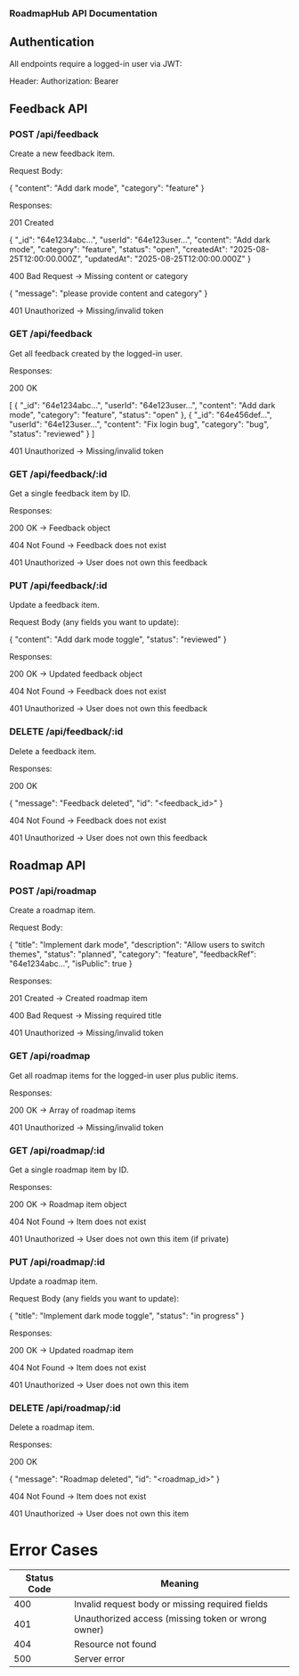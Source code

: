 ### RoadmapHub API Documentation

## Authentication

All endpoints require a logged-in user via JWT:

Header:
Authorization: Bearer <your-token-here>

## Feedback API

### POST /api/feedback

Create a new feedback item.

Request Body:

{
"content": "Add dark mode",
"category": "feature"
}

Responses:

201 Created

{
"\_id": "64e1234abc...",
"userId": "64e123user...",
"content": "Add dark mode",
"category": "feature",
"status": "open",
"createdAt": "2025-08-25T12:00:00.000Z",
"updatedAt": "2025-08-25T12:00:00.000Z"
}

400 Bad Request → Missing content or category

{ "message": "please provide content and category" }

401 Unauthorized → Missing/invalid token

### GET /api/feedback

Get all feedback created by the logged-in user.

Responses:

200 OK

[
{
"_id": "64e1234abc...",
"userId": "64e123user...",
"content": "Add dark mode",
"category": "feature",
"status": "open"
},
{
"_id": "64e456def...",
"userId": "64e123user...",
"content": "Fix login bug",
"category": "bug",
"status": "reviewed"
}
]

401 Unauthorized → Missing/invalid token

### GET /api/feedback/:id

Get a single feedback item by ID.

Responses:

200 OK → Feedback object

404 Not Found → Feedback does not exist

401 Unauthorized → User does not own this feedback

### PUT /api/feedback/:id

Update a feedback item.

Request Body (any fields you want to update):

{
"content": "Add dark mode toggle",
"status": "reviewed"
}

Responses:

200 OK → Updated feedback object

404 Not Found → Feedback does not exist

401 Unauthorized → User does not own this feedback

### DELETE /api/feedback/:id

Delete a feedback item.

Responses:

200 OK

{ "message": "Feedback deleted", "id": "<feedback_id>" }

404 Not Found → Feedback does not exist

401 Unauthorized → User does not own this feedback

## Roadmap API

### POST /api/roadmap

Create a roadmap item.

Request Body:

{
"title": "Implement dark mode",
"description": "Allow users to switch themes",
"status": "planned",
"category": "feature",
"feedbackRef": "64e1234abc...",
"isPublic": true
}

Responses:

201 Created → Created roadmap item

400 Bad Request → Missing required title

401 Unauthorized → Missing/invalid token

### GET /api/roadmap

Get all roadmap items for the logged-in user plus public items.

Responses:

200 OK → Array of roadmap items

401 Unauthorized → Missing/invalid token

### GET /api/roadmap/:id

Get a single roadmap item by ID.

Responses:

200 OK → Roadmap item object

404 Not Found → Item does not exist

401 Unauthorized → User does not own this item (if private)

### PUT /api/roadmap/:id

Update a roadmap item.

Request Body (any fields you want to update):

{
"title": "Implement dark mode toggle",
"status": "in progress"
}

Responses:

200 OK → Updated roadmap item

404 Not Found → Item does not exist

401 Unauthorized → User does not own this item

### DELETE /api/roadmap/:id

Delete a roadmap item.

Responses:

200 OK

{ "message": "Roadmap deleted", "id": "<roadmap_id>" }

404 Not Found → Item does not exist

401 Unauthorized → User does not own this item

# Error Cases

| Status Code | Meaning                                            |
| ----------- | -------------------------------------------------- |
| 400         | Invalid request body or missing required fields    |
| 401         | Unauthorized access (missing token or wrong owner) |
| 404         | Resource not found                                 |
| 500         | Server error                                       |
